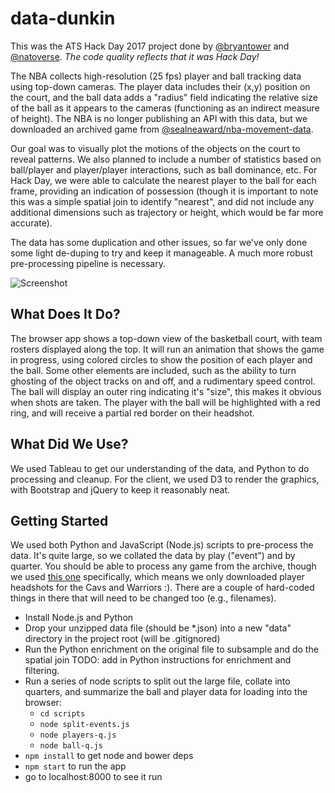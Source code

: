 # data-dunkin

This was the ATS Hack Day 2017 project done by [@bryantower](https://github.com/bryantower) and [@natoverse](https://github.com/natoverse). *The code quality reflects that it was Hack Day!*

The NBA collects high-resolution (25 fps) player and ball tracking data using top-down cameras. The player data includes their (x,y) position on the court, and the ball data adds a "radius" field indicating the relative size of the ball as it appears to the cameras (functioning as an indirect measure of height). The NBA is no longer publishing an API with this data, but we downloaded an archived game from [@sealneaward/nba-movement-data](https://github.com/sealneaward/nba-movement-data/).

Our goal was to visually plot the motions of the objects on the court to reveal patterns. We also planned to include a number of statistics based on ball/player and player/player interactions, such as ball dominance, etc. For Hack Day, we were able to calculate the nearest player to the ball for each frame, providing an indication of possession (though it is important to note this was a simple spatial join to identify "nearest", and did not include any additional dimensions such as trajectory or height, which would be far more accurate).

The data has some duplication and other issues, so far we've only done some light de-duping to try and keep it manageable. A much more robust pre-processing pipeline is necessary.

![Screenshot](https://d1zjcuqflbd5k.cloudfront.net/files/acc_532312/Noeb?response-content-disposition=inline;%20filename=Screen%20Shot%202017-02-21%20at%2010.24.56%20AM.png&Expires=1487702086&Signature=HeGK3ZFhDUyEG2CVL8g3eS026~6MHsBZlMQ6ImdSsS49LsR587A8Q8xVN512bm32Nhg5NVNG4VG7qiqVHI3sPjf0M6nFalBWP1WYLg5Xe9qoVInAsa5TDdSU-xL42So~zW0GFLgJXQUbB8tVdt7a5P1uSLl2M4lU6P17XDtaNAM_&Key-Pair-Id=APKAJTEIOJM3LSMN33SA)

## What Does It Do?

The browser app shows a top-down view of the basketball court, with team rosters displayed along the top. It will run an animation that shows the game in progress, using colored circles to show the position of each player and the ball. Some other elements are included, such as the ability to turn ghosting of the object tracks on and off, and a rudimentary speed control. The ball will display an outer ring indicating it's "size", this makes it obvious when shots are taken. The player with the ball will be highlighted with a red ring, and will receive a partial red border on their headshot.

## What Did We Use?

We used Tableau to get our understanding of the data, and Python to do processing and cleanup. For the client, we used D3 to render the graphics, with Bootstrap and jQuery to keep it reasonably neat.

## Getting Started

We used both Python and JavaScript (Node.js) scripts to pre-process the data. It's quite large, so we collated the data by play ("event") and by quarter. You should be able to process any game from the archive, though we used [this one](https://github.com/sealneaward/nba-movement-data/blob/master/data/01.18.2016.GSW.at.CLE.7z) specifically, which means we only downloaded player headshots for the Cavs and Warriors :). There are a couple of hard-coded things in there that will need to be changed too (e.g., filenames).

* Install Node.js and Python
* Drop your unzipped data file (should be *.json) into a new "data" directory in the project root (will be .gitignored)
* Run the Python enrichment on the original file to subsample and do the spatial join TODO: add in Python instructions for enrichment and filtering.
* Run a series of node scripts to split out the large file, collate into quarters, and summarize the ball and player data for loading into the browser:
  * `cd scripts`
  * `node split-events.js`
  * `node players-q.js`
  * `node ball-q.js`
* `npm install` to get node and bower deps 
* `npm start` to run the app
* go to localhost:8000 to see it run
